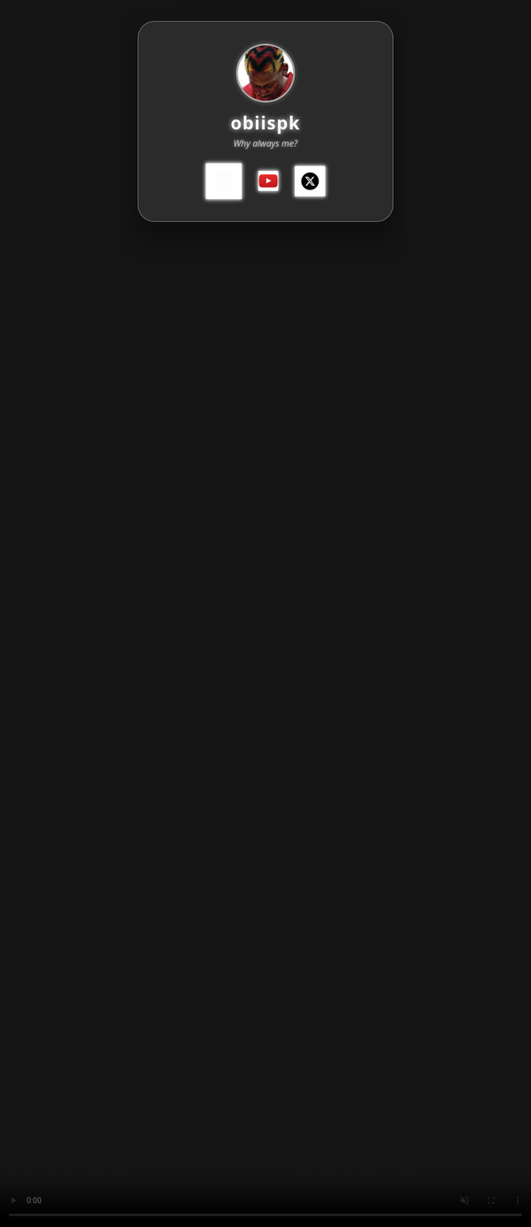 <!DOCTYPE html>
<html lang="ESP">
<head>
    <meta charset="UTF-8" />
    <meta name="viewport" content="width=device-width, initial-scale=1" />
    <title>Social Media Aggregator</title>
    <link rel="stylesheet" href="style.css" />
    <link rel="icon" href="tiburon.jpg" />
    <style>
        /* Estilos adicionales para la página del agregador de redes sociales */
        body, html {
            margin: 0;
            padding: 0;
            height: 100%;
            width: 100%;
            /* Fondo con imagen fija y animación de gradiente */
            /* background: url('wallpaperbetter.com_1920x1080.jpg') no-repeat center center fixed; */
            /* background-size: 110% 110%; */
            /* animation: gradientBG 15s ease infinite; */
            display: flex;
            justify-content: center;
            align-items: center;
            font-family: 'Segoe UI', Tahoma, Geneva, Verdana, sans-serif;
            color: white;
            overflow: hidden;
        }
        @keyframes gradientBG {
            0% { background-position: 0% 50%; }
            50% { background-position: 100% 50%; }
            100% { background-position: 0% 50%; }
        }
        /* Capa de superposición oscura para el fondo */
        .background-overlay {
            position: fixed;
            top: 0;
            left: 0;
            height: 100%;
            width: 100%;
            background: rgba(0,0,0,0.6);
            z-index: 1;
        }
        /* Video de fondo */
        .background-video {
            position: fixed;
            top: 0;
            left: 0;
            width: 100%;
            height: 100%;
            object-fit: cover;
            z-index: 0;
        }
        /* Contenedor principal del perfil */
        .profile-container {
            position: relative;
            z-index: 2;
            width: 380px;
            padding: 40px;
            border-radius: 30px;
            backdrop-filter: blur(15px);
            background: rgba(255, 255, 255, 0.1);
            border: 1px solid rgba(255, 255, 255, 0.4);
            box-shadow: 0 25px 45px rgba(0, 0, 0, 0.4);
            text-align: center;
            overflow: hidden;
            animation: fadeIn 1.5s ease forwards;
        }
        @keyframes fadeIn {
            from {opacity: 0; transform: translateY(20px);}
            to {opacity: 1; transform: translateY(0);}
        }
        /* Imagen del perfil con borde redondeado y sombra */
        .profile-image {
            width: 100px;
            height: 100px;
            border-radius: 50%;
            border: 3px solid rgba(255, 255, 255, 0.6);
            object-fit: cover;
            margin: 0 auto 15px auto;
            display: block;
            box-shadow: 0 0 10px rgba(255, 255, 255, 0.3);
        }
        /* Nombre de usuario con estilo destacado */
        .username {
            font-size: 32px;
            font-weight: 700;
            letter-spacing: 1.5px;
            margin-bottom: 5px;
            text-shadow: 0 0 10px rgba(255, 255, 255, 0.8);
        }
        /* Texto de última conexión con estilo en cursiva */
        .last-seen {
            font-size: 16px;
            font-weight: 400;
            color: rgba(255, 255, 255, 0.7);
            margin-bottom: 25px;
            font-style: italic;
            text-shadow: 0 0 5px rgba(255, 255, 255, 0.5);
        }
        /* Contenedor para el estado con indicador */
        .status-container {
            display: flex;
            align-items: center;
            justify-content: center;
            gap: 10px;
            margin-bottom: 25px;
        }
        /* Imagen del estado con borde redondeado y sombra */
        .status-image {
            width: 40px;
            height: 40px;
            border-radius: 50%;
            border: 2px solid rgba(255, 255, 255, 0.6);
            object-fit: cover;
            box-shadow: 0 0 8px rgba(255, 255, 255, 0.4);
        }
        /* Texto del estado con sombra */
        .status-text {
            font-size: 14px;
            color: #d1d1d1;
            text-shadow: 0 0 3px rgba(0,0,0,0.7);
        }
        /* Indicador de estado animado */
        .status-indicator {
            width: 12px;
            height: 12px;
            background-color: #4caf50;
            border-radius: 50%;
            box-shadow: 0 0 6px #4caf50;
            animation: pulse 2s infinite;
        }
        @keyframes pulse {
            0% { box-shadow: 0 0 6px #4caf50; }
            50% { box-shadow: 0 0 12px #4caf50; }
            100% { box-shadow: 0 0 6px #4caf50; }
        }
        /* Contenedor de iconos sociales */
        .social-icons {
            display: flex;
            justify-content: center;
            gap: 30px;
        }
        /* Estilo para los enlaces de iconos sociales */
        .social-icons a {
            color: #fff;
            font-size: 32px;
            text-decoration: none;
            transition: color 0.3s ease, transform 0.3s ease;
            display: inline-flex;
            align-items: center;
            justify-content: center;
            filter: drop-shadow(0 0 3px rgba(255,255,255,0.7));
        }
        /* Efecto hover para iconos sociales */
        .social-icons a:hover {
            color: #1da1f2;
            transform: scale(1.3);
            filter: drop-shadow(0 0 8px #1da1f2);
        }
        /* Tamaño y color de los SVG de iconos sociales */
        .social-icons svg {
            width: 36px;
            height: 36px;
            fill: currentColor;
        }
        /* Contenedor para el contador de vistas */
        .view-count {
            position: absolute;
            left: 20px;
            top: 50%;
            transform: translateY(-50%);
            display: flex;
            align-items: center;
            gap: 8px;
            color: white;
            font-size: 16px;
            filter: drop-shadow(0 0 3px rgba(0,0,0,0.7));
        }
        /* Tamaño y color de los SVG del contador de vistas */
        .view-count svg {
            width: 20px;
            height: 20px;
            fill: white;
        }
    </style>
</head>
<body>
    <video class="background-video" autoplay muted loop playsinline preload="auto">
        <source src="background.mp4" type="video/mp4">
    </video>
    <!-- Capa de superposición oscura para el fondo -->
    <div class="background-overlay"></div>
    <!-- Contenedor principal del perfil -->
    <div class="profile-container">
        <!-- Imagen del perfil con borde redondeado y sombra -->
        <img src="tiburon-removebg-preview.png" alt="Profile Picture" class="profile-image"/>
        <!-- Nombre de usuario -->
        <div class="username">obiispk</div>
        <!-- Texto de última conexión -->
        <div class="last-seen">Why always me?</div>
        <!-- Contenedor de iconos sociales -->
        <div class="social-icons">
            <!-- Enlace a Instagram -->
            <a href="https://www.instagram.com/obiispk/" aria-label="Instagram" target="_blank" rel="noopener noreferrer">
                <img src="insta.png" alt="instagram" style="width:65px; height:65px; filter: drop-shadow(0 0 3px rgba(255,255,255,0.7)); transition: filter 0.3s ease, transform 0.3s ease;" onmouseover="this.style.filter='drop-shadow(0 0 8px #FF0000)'; this.style.transform='scale(1.3)';" onmouseout="this.style.filter='drop-shadow(0 0 3px rgba(255,255,255,0.7))'; this.style.transform='scale(1)';" />    
            </a>
            <!-- Enlace a YouTube -->
            <a href="https://www.youtube.com/@obiispk" aria-label="YouTube" target="_blank" rel="noopener noreferrer">
                <img src="youtube-icon-png-12.png" alt="YouTube" style="width:36px; height:36px; filter: drop-shadow(0 0 3px rgba(255,255,255,0.7)); transition: filter 0.3s ease, transform 0.3s ease;" onmouseover="this.style.filter='drop-shadow(0 0 8px #FF0000)'; this.style.transform='scale(1.3)';" onmouseout="this.style.filter='drop-shadow(0 0 3px rgba(255,255,255,0.7))'; this.style.transform='scale(1)';" />
            </a>
            <!-- Enlace a X (Twitter) -->
            <a href="https://x.com/obispkk" aria-label="X" target="_blank" rel="noopener noreferrer">
                <img src="LOGOX-removebg-preview.png" alt="X" style="width: 55px; height: 55px; filter: drop-shadow(0 0 3px rgba(255,255,255,0.7)); transition: filter 0.3s ease, transform 0.3s ease;" onmouseover="this.style.filter='drop-shadow(0 0 8px #FF0000)'; this.style.transform='scale(1.3)';" onmouseout="this.style.filter='drop-shadow(0 0 3px rgba(255,255,255,0.7))'; this.style.transform='scale(1)';" />
            </a>
        </div>
    </div>
    <script>
        const video = document.querySelector('.background-video');
        if (video) {
            video.playbackRate = 1;
            video.addEventListener('ratechange', () => {
                if (video.playbackRate !== 1) {
                    video.playbackRate = 1;
                }
            });
        }
    </script>
</body>
</html>
